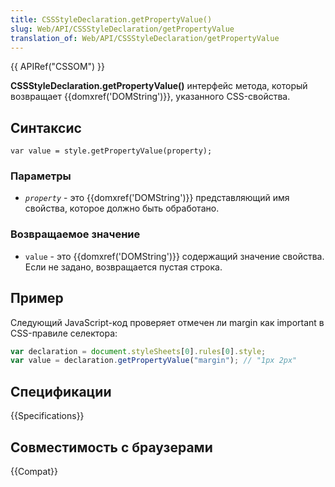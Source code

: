 ```yaml
---
title: CSSStyleDeclaration.getPropertyValue()
slug: Web/API/CSSStyleDeclaration/getPropertyValue
translation_of: Web/API/CSSStyleDeclaration/getPropertyValue
---
```


{{ APIRef("CSSOM") }}

**CSSStyleDeclaration.getPropertyValue()** интерфейс метода, который возвращает {{domxref('DOMString')}}, указанного CSS-свойства.

## Синтаксис

```
var value = style.getPropertyValue(property);
```

### Параметры

- _`property`_ - это {{domxref('DOMString')}} представляющий имя свойства, которое должно быть обработано.

### Возвращаемое значение

- `value` - это {{domxref('DOMString')}} содержащий значение свойства. Если не задано, возвращается пустая строка.

## Пример

Следующий JavaScript-код проверяет отмечен ли margin как important в CSS-правиле селектора:

```js
var declaration = document.styleSheets[0].rules[0].style;
var value = declaration.getPropertyValue("margin"); // "1px 2px"
```

## Спецификации

{{Specifications}}

## Совместимость с браузерами

{{Compat}}
